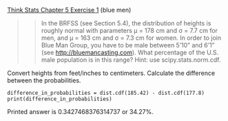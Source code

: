 [Think Stats Chapter 5 Exercise 1](http://greenteapress.com/thinkstats2/html/thinkstats2006.html#toc50) (blue men)

>> In the BRFSS (see Section 5.4), the distribution of heights is roughly normal with parameters µ = 178 cm and σ = 7.7 cm for men, and µ = 163 cm and σ = 7.3 cm for women.
In order to join Blue Man Group, you have to be male between 5’10” and 6’1” (see http://bluemancasting.com). What percentage of the U.S. male population is in this range? Hint: use scipy.stats.norm.cdf.

Convert heights from feet/inches to centimeters. Calculate the difference between the probabilities.

```
difference_in_probabilities = dist.cdf(185.42) - dist.cdf(177.8)
print(difference_in_probabilities)
```
Printed answer is 0.3427468376314737 or 34.27%. 
